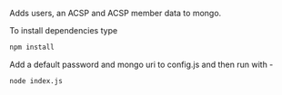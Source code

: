 Adds users, an ACSP and ACSP member data to mongo.

To install dependencies type

```bash
npm install
```
Add a default password and mongo uri to config.js and then run with -

```bash
node index.js
```